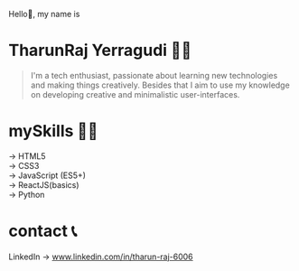 Hello👋, my name is
# TharunRaj Yerragudi 👦🏻
> I'm a tech enthusiast, passionate about learning new technologies and making things creatively. Besides that I aim to use my knowledge on developing creative and minimalistic user-interfaces.


# mySkills 🤹🏻
→ HTML5 <br/>
→ CSS3 <br/>
→ JavaScript (ES5+) <br/>
→ ReactJS(basics) <br/>
→ Python <br/>


# contact 📞
  LinkedIn → www.linkedin.com/in/tharun-raj-6006
